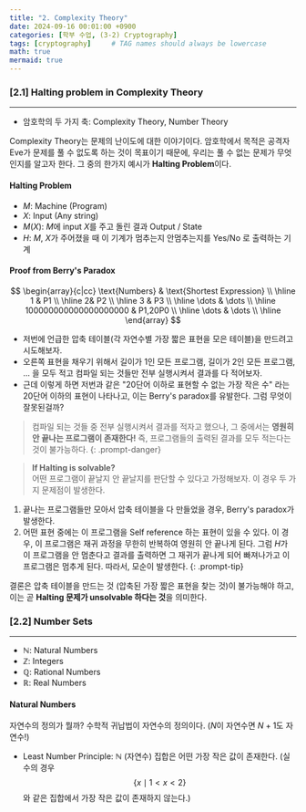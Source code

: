 ```yaml
---
title: "2. Complexity Theory"
date: 2024-09-16 00:01:00 +0900
categories: [학부 수업, (3-2) Cryptography]
tags: [cryptography]     # TAG names should always be lowercase
math: true
mermaid: true
---
```


### [2.1] Halting problem in Complexity Theory
---
- 암호학의 두 가지 축: Complexity Theory, Number Theory

Complexity Theory는 문제의 난이도에 대한 이야기이다. 암호학에서 목적은 공격자 Eve가 문제를 풀 수 없도록 하는 것이 목표이기 때문에, 우리는 풀 수 없는 문제가 무엇인지를 알고자 한다. 그 중의 한가지 예시가 **Halting Problem**이다.

#### Halting Problem
- $M$: Machine (Program)
- $X$: Input (Any string)
- $M(X)$: $M$에 input $X$를 주고 돌린 결과 Output / State
- $H$: $M$, $X$가 주어졌을 때 이 기계가 멈추는지 안멈추는지를 Yes/No 로 출력하는 기계 

#### Proof from Berry's Paradox

$$ 
\begin{array}{c|cc}
\text{Numbers} & \text{Shortest Expression} \\
\hline
     1 & P1 \\
    \hline
     2& P2 \\
    \hline
    3 & P3 \\
    \hline
    \dots & \dots \\
    \hline
    100000000000000000000 & P1,20P0 \\
    \hline
    \dots & \dots \\
    \hline
\end{array}
$$

- 저번에 언급한 압축 테이블(각 자연수별 가장 짧은 표현을 모은 테이블)을 만드려고 시도해보자. 
- 오른쪽 표현을 채우기 위해서 길이가 1인 모든 프로그램, 길이가 2인 모든 프로그램, ... 을 모두 적고 컴파일 되는 것들만 전부 실행시켜서 결과를 다 적어보자.
- 근데 이렇게 하면 저번과 같은 "20단어 이하로 표현할 수 없는 가장 작은 수" 라는 20단어 이하의 표현이 나타나고, 이는 Berry's paradox를 유발한다. 그럼 무엇이 잘못된걸까?

> 컴파일 되는 것들 중 전부 실행시켜서 결과를 적자고 했으나, 그 중에서는 **영원히 안 끝나는 프로그램이 존재한다!** 즉, 프로그램들의 출력된 결과를 모두 적는다는 것이 불가능하다. 
{: .prompt-danger}

> **If Halting is solvable?** <br/> 어떤 프로그램이 끝날지 안 끝날지를 판단할 수 있다고 가정해보자. 이 경우 두 가지 문제점이 발생한다.
1. 끝나는 프로그램들만 모아서 압축 테이블을 다 만들었을 경우, Berry's paradox가 발생한다.
2. 어떤 표현 중에는 이 프로그램을 Self reference 하는 표현이 있을 수 있다. 이 경우, 이 프로그램은 재귀 과정을 무한히 반복하여 영원히 안 끝나게 된다. 그럼 $H$가 이 프로그램을 안 멈춘다고 결과를 출력하면 그 재귀가 끝나게 되어 빠져나가고 이 프로그램은 멈추게 된다. 따라서, 모순이 발생한다.
{: .prompt-tip}

결론은 압축 테이블을 만드는 것 (압축된 가장 짧은 표현을 찾는 것)이 불가능해야 하고, 이는 곧 **Halting 문제가 unsolvable 하다는 것**을 의미한다.

### [2.2] Number Sets
---
- $\mathbb{N:}$ Natural Numbers
- $\mathbb{Z:}$ Integers
- $\mathbb{Q:}$ Rational Numbers
- $\mathbb{R:}$ Real Numbers

#### Natural Numbers
자연수의 정의가 뭘까? 수학적 귀납법이 자연수의 정의이다. ($N$이 자연수면 $N+1$도 자연수!)

-  Least Number Principle: $\mathbb{N}$ (자연수) 집합은 어떤 가장 작은 값이 존재한다. (실수의 경우 $$\{x \mid 1 <x < 2\}$$ 와 같은 집합에서 가장 작은 값이 존재하지 않는다.)

